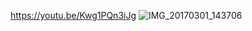 https://youtu.be/Kwg1PQn3iJg
![IMG_20170301_143706](https://github.com/user-attachments/assets/8d4af16a-5265-442c-99b3-d8f297909a25)


